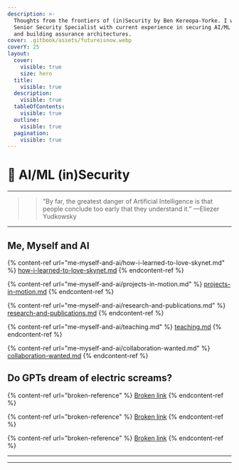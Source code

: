 ```yaml
---
description: >-
  Thoughts from the frontiers of (in)Security by Ben Kereopa-Yorke. I work as a
  Senior Security Specialist with current experience in securing AI/ML systems
  and building assurance architectures.
cover: .gitbook/assets/futureisnow.webp
coverY: 25
layout:
  cover:
    visible: true
    size: hero
  title:
    visible: true
  description:
    visible: true
  tableOfContents:
    visible: true
  outline:
    visible: true
  pagination:
    visible: true
---
```


# 👾 AI/ML (in)Security

***

> > “By far, the greatest danger of Artificial Intelligence is that people conclude too early that they understand it.” —Eliezer Yudkowsky

***

## Me, Myself and AI

{% content-ref url="me-myself-and-ai/how-i-learned-to-love-skynet.md" %}
[how-i-learned-to-love-skynet.md](me-myself-and-ai/how-i-learned-to-love-skynet.md)
{% endcontent-ref %}

{% content-ref url="me-myself-and-ai/projects-in-motion.md" %}
[projects-in-motion.md](me-myself-and-ai/projects-in-motion.md)
{% endcontent-ref %}

{% content-ref url="me-myself-and-ai/research-and-publications.md" %}
[research-and-publications.md](me-myself-and-ai/research-and-publications.md)
{% endcontent-ref %}

{% content-ref url="me-myself-and-ai/teaching.md" %}
[teaching.md](me-myself-and-ai/teaching.md)
{% endcontent-ref %}

{% content-ref url="me-myself-and-ai/collaboration-wanted.md" %}
[collaboration-wanted.md](me-myself-and-ai/collaboration-wanted.md)
{% endcontent-ref %}

## Do GPTs dream of electric screams?

{% content-ref url="broken-reference" %}
[Broken link](broken-reference)
{% endcontent-ref %}

{% content-ref url="broken-reference" %}
[Broken link](broken-reference)
{% endcontent-ref %}

{% content-ref url="broken-reference" %}
[Broken link](broken-reference)
{% endcontent-ref %}

***

***
